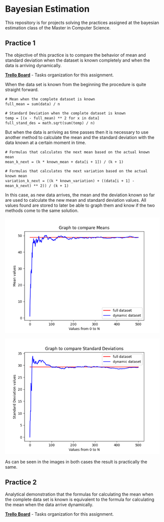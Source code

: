 # Bayesian Estimation
This repository is for projects solving the practices assigned
at the bayesian estimation class of the Master in Computer Science.

## Practice 1

The objective of this practice is to compare the behavior of
mean and standard deviation when the dataset is known
completely and when the data is arriving dynamically.

__[Trello Board](https://trello.com/b/OLBWVFqw/bayesian-estimation-practice-1)__ - Tasks
organization for this assignment.

When the data set is known from the beginning the procedure is 
quite straight forward. 

```
# Mean when the complete dataset is known
full_mean = sum(data) / n
```

```
# Standard Deviation when the complete dataset is known
temp = [(x - full_mean) ** 2 for x in data]
full_stand_des = math.sqrt(sum(temp) / n)
```

But when the data is arriving as time passes then it is necessary
to use another method to calculate the mean and the standard deviation
with the data known at a certain moment in time.

```
# Formulas that calculates the next mean based on the actual known mean
mean_k_next = (k * known_mean + data[i + 1]) / (k + 1)
```

```
# Formulas that calculates the next variation based on the actual known mean
variation_k_next = ((k * known_variation) + ((data[i + 1] - mean_k_next) ** 2)) / (k + 1)
```

In this case, as new data arrives, the mean and the deviation known so far
are used to calculate the new mean and standard deviation values. All values
found are stored to later be able to graph them and know if the two
methods come to the same solution.

![Mean](Practice%201/Mean.png)

![Deviation](Practice%201/Standard%20Deviation.png)

As can be seen in the images in both cases the result is
practically the same.

## Practice 2

Analytical demonstration that the formulas for calculating the mean when the
complete data set is known is equivalent to the formula for calculating the 
mean when the data arrive dynamically.

__[Trello Board](https://trello.com/b/S8qNeyPh/bayesian-estimation-practice-2)__ - Tasks
organization for this assignment.
